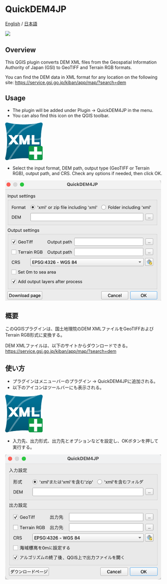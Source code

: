 # QuickDEM4JP
[English](#Overview) / [日本語](#概要)

![](./docs/img/1.gif)
## Overview

This QGIS plugin converts DEM XML files from the Geospatial Information Authority of Japan (GSI) to GeoTIFF and Terrain RGB formats.

You can find the DEM data in XML format for any location on the following site: https://service.gsi.go.jp/kiban/app/map/?search=dem

## Usage

- The plugin will be added under Plugin -> QuickDEM4JP in the menu.
- You can also find this icon on the QGIS toolbar.

![](./imgs/icon.png)

- Select the input format, DEM path, output type (GeoTIFF or Terrain RGB), output path, and CRS. Check any options if needed, then click OK.

<img src="./docs/img/ui_en.png" alt="" width="500">


## 概要

このQGISプラグインは、国土地理院のDEM XMLファイルをGeoTIFFおよびTerrain RGB形式に変換する。

DEM XMLファイルは、以下のサイトからダウンロードできる。
https://service.gsi.go.jp/kiban/app/map/?search=dem

## 使い方

- プラグインはメニューバーのプラグイン -> QuickDEM4JPに追加される。
- 以下のアイコンはツールバーにも表示される。

![](./imgs/icon.png)

- 入力先、出力形式、出力先とオプションなどを設定し、OKボタンを押して実行する。

<img src="./docs/img/ui_ja.png" alt="" width="500">